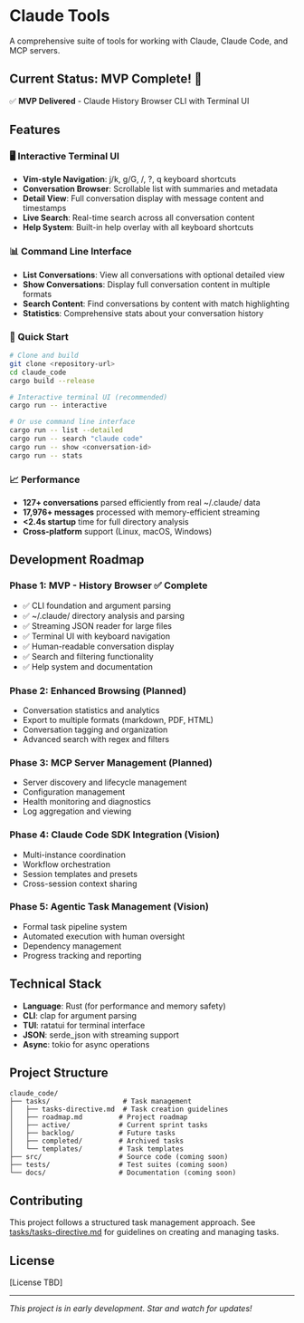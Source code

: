 # Claude Tools

A comprehensive suite of tools for working with Claude, Claude Code, and MCP servers.

## Current Status: MVP Complete! 🎉

✅ **MVP Delivered** - Claude History Browser CLI with Terminal UI

## Features

### 🖥️ Interactive Terminal UI
- **Vim-style Navigation**: j/k, g/G, /, ?, q keyboard shortcuts
- **Conversation Browser**: Scrollable list with summaries and metadata
- **Detail View**: Full conversation display with message content and timestamps
- **Live Search**: Real-time search across all conversation content
- **Help System**: Built-in help overlay with all keyboard shortcuts

### 📊 Command Line Interface
- **List Conversations**: View all conversations with optional detailed view
- **Show Conversations**: Display full conversation content in multiple formats
- **Search Content**: Find conversations by content with match highlighting
- **Statistics**: Comprehensive stats about your conversation history

### 🚀 Quick Start
```bash
# Clone and build
git clone <repository-url>
cd claude_code
cargo build --release

# Interactive terminal UI (recommended)
cargo run -- interactive

# Or use command line interface
cargo run -- list --detailed
cargo run -- search "claude code"
cargo run -- show <conversation-id>
cargo run -- stats
```

### 📈 Performance
- **127+ conversations** parsed efficiently from real ~/.claude/ data
- **17,976+ messages** processed with memory-efficient streaming
- **<2.4s startup** time for full directory analysis
- **Cross-platform** support (Linux, macOS, Windows)

## Development Roadmap

### Phase 1: MVP - History Browser ✅ Complete
- ✅ CLI foundation and argument parsing
- ✅ ~/.claude/ directory analysis and parsing  
- ✅ Streaming JSON reader for large files
- ✅ Terminal UI with keyboard navigation
- ✅ Human-readable conversation display
- ✅ Search and filtering functionality
- ✅ Help system and documentation

### Phase 2: Enhanced Browsing (Planned)
- Conversation statistics and analytics
- Export to multiple formats (markdown, PDF, HTML)
- Conversation tagging and organization
- Advanced search with regex and filters

### Phase 3: MCP Server Management (Planned)
- Server discovery and lifecycle management
- Configuration management
- Health monitoring and diagnostics
- Log aggregation and viewing

### Phase 4: Claude Code SDK Integration (Vision)
- Multi-instance coordination
- Workflow orchestration
- Session templates and presets
- Cross-session context sharing

### Phase 5: Agentic Task Management (Vision)
- Formal task pipeline system
- Automated execution with human oversight
- Dependency management
- Progress tracking and reporting

## Technical Stack

- **Language**: Rust (for performance and memory safety)
- **CLI**: clap for argument parsing
- **TUI**: ratatui for terminal interface
- **JSON**: serde_json with streaming support
- **Async**: tokio for async operations

## Project Structure

```
claude_code/
├── tasks/                  # Task management
│   ├── tasks-directive.md  # Task creation guidelines
│   ├── roadmap.md         # Project roadmap
│   ├── active/            # Current sprint tasks
│   ├── backlog/           # Future tasks
│   ├── completed/         # Archived tasks
│   └── templates/         # Task templates
├── src/                   # Source code (coming soon)
├── tests/                 # Test suites (coming soon)
└── docs/                  # Documentation (coming soon)
```

## Contributing

This project follows a structured task management approach. See [tasks/tasks-directive.md](tasks/tasks-directive.md) for guidelines on creating and managing tasks.

## License

[License TBD]

---

*This project is in early development. Star and watch for updates!*